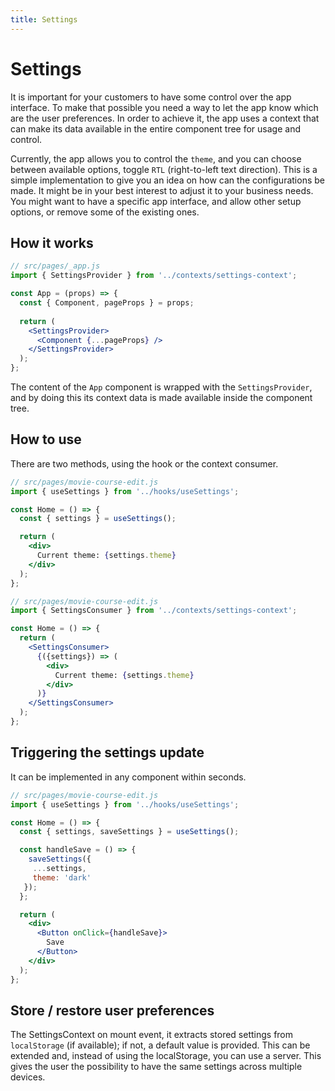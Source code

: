 ```yaml
---
title: Settings
---
```


# Settings

It is important for your customers to have some control over the app interface. To make that
possible you need a way to let the app know which are the user preferences. In order to achieve it,
the app uses a context that can make its data available in the entire component tree for usage and
control.

Currently, the app allows you to control the `theme`, and you can choose between available options,
toggle `RTL`
(right-to-left text direction). This is a simple implementation to give you an idea
on how can the configurations be made. It might be in your best interest to adjust it to your
business needs. You might want to have a specific app interface, and allow other setup options, or
remove some of the existing ones.

## How it works

```jsx
// src/pages/_app.js
import { SettingsProvider } from '../contexts/settings-context';

const App = (props) => {
  const { Component, pageProps } = props;
    
  return (
    <SettingsProvider>
      <Component {...pageProps} />
    </SettingsProvider>
  );
};
```

The content of the `App` component is wrapped with the `SettingsProvider`, and by doing this its 
context data is made available inside the component tree.

## How to use

There are two methods, using the hook or the context consumer.

```jsx
// src/pages/movie-course-edit.js
import { useSettings } from '../hooks/useSettings';

const Home = () => {
  const { settings } = useSettings();

  return (
    <div>
      Current theme: {settings.theme}
    </div>
  );
};
```

```jsx
// src/pages/movie-course-edit.js
import { SettingsConsumer } from '../contexts/settings-context';

const Home = () => {
  return (
    <SettingsConsumer>
      {({settings}) => (
        <div>
          Current theme: {settings.theme}
        </div>
      )}
    </SettingsConsumer>
  );
};
```

## Triggering the settings update

It can be implemented in any component within seconds.

```jsx
// src/pages/movie-course-edit.js
import { useSettings } from '../hooks/useSettings';

const Home = () => {
  const { settings, saveSettings } = useSettings();

  const handleSave = () => {
    saveSettings({
     ...settings,
     theme: 'dark'
   });
  };

  return (
    <div>
      <Button onClick={handleSave}>
        Save
      </Button>
    </div>
  );
};
```

## Store / restore user preferences

The SettingsContext on mount event, it extracts stored settings from `localStorage` (if available);
if not, a default value is provided. This can be extended and, instead of using the localStorage,
you can use a server. This gives the user the possibility to have the same settings across multiple
devices.
